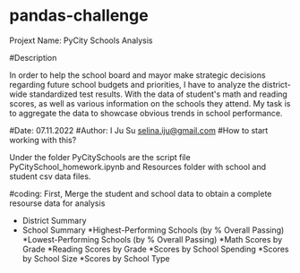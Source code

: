 # pandas-challenge
Projext Name: PyCity Schools Analysis

#Description

In order to help the school board and mayor make strategic decisions regarding future school budgets and priorities, I have to analyze the district-wide standardized test results. With the data of student's math and reading scores, as well as various information on the schools they attend. My task is to aggregate the data to showcase obvious trends in school performance.


#Date: 07.11.2022 #Author: I Ju Su selina.iju@gmail.com #How to start working with this?

Under the folder PyCitySchools are the script file PyCitySchool_homework.ipynb and Resources folder with school and student csv data files.


#coding: 
First, Merge the student and school data to obtain a complete resourse data for analysis
* District Summary
* School Summary
*Highest-Performing Schools (by % Overall Passing)
*Lowest-Performing Schools (by % Overall Passing)
*Math Scores by Grade
*Reading Scores by Grade
*Scores by School Spending
*Scores by School Size
*Scores by School Type
